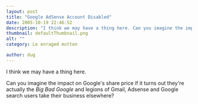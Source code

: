 ```yaml
---
layout: post
title: "Google AdSense Account Disabled"
date: 2005-10-19 22:46:52
description: "I think we may have a thing here. Can you imagine the impact on Google&#8217;s share price if it turns out they&#8217;re actually the Big Bad Google and legions of Gmail, Adsense and Google search users take their business elsewhere?&#8230;"
thumbnail: defaultThumbnail.png
alt: ""
category: Le enraged mutton

author: dug
---
```


<p>I think we may have a thing here. </p>

<p>Can you imagine the impact on Google's share price if it turns out they're actually the <em>Big Bad Google</em> and legions of Gmail, Adsense and Google search users take their business elsewhere?</p>
